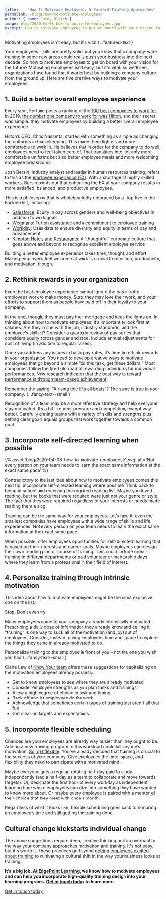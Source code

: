 ```yaml
---
title:    "How To Motivate Employees: 5 Forward-Thinking Approaches"
permalink: /blogs/how-to-motivate-employees/
author: { name: Corey Bleich }
image: blog/2020-04-08-how-to-motivate-employees.jpg
excerpt: How to motivate employees to get on board with your vision for the future? Here are five creative ways to motivate your employees that work.
---
```


Motivating employees isn't easy, but it's vital
{: .featured-text }

Your employees' skills are pretty solid, but you know that a company-wide training in some new areas could really push your business into the next decade. So how to motivate employees to get on board with your vision for the future? Motivating employees isn't easy, but it's vital. As we'll see, organizations have found that it works best by building a company culture from the ground up. Here are five creative ways to motivate your employees.

## 1. Build a better overall employee experience 

Every year, Fortune posts a ranking of the [100 best companies to work for](https://fortune.com/best-companies/). In 2019, [the number one company to work for was Hilton](https://fortune.com/best-companies/2019/hilton-worldwide-holdings/), and their secret was simple: they motivate employees by building a better overall employee experience. 

Hilton’s CEO, Chris Nassetta, started with something as simple as changing the uniforms in housekeeping. This made them lighter and more comfortable to work in. He believes that in order for the company to do well, employees need to feel taken care of. That translates into not only more comfortable uniforms but also better employee meals and more welcoming employee breakrooms.

Josh Bersin, industry analyst and leader in human resources training, refers to this as the [employee experience (EX)](https://joshbersin.com/2020/01/create-a-meaningful-employee-experience-workdays-global-impact-employee-life-team/). With a shortage of highly skilled workers, Bersin points out that enhancing the EX at your company results in more satisfied, balanced, and productive employees.

This is a philosophy that is wholeheartedly embraced by all top five in the Fortune list, including:

* [Salesforce](https://fortune.com/best-companies/2019/salesforce/): Equity in pay across genders and well-being objectives in addition to work goals
* [Wegmans](https://fortune.com/best-companies/2019/wegmans-food-markets/): Tuition assistance and a commitment to employee training
* [Workday](https://fortune.com/best-companies/2019/workday/): Uses data to ensure diversity and equity in terms of pay and advancement
* [Kimpton Hotels and Restaurants](https://fortune.com/best-companies/2019/kimpton-hotels-restaurants/): A “thoughtful” corporate culture that goes above and beyond to recognize excellent employee service

Building a better employee experience takes time, thought, and effort. Making employees feel welcome at work is crucial to retention, productivity, and motivation, though.

## 2. Rethink rewards in your organization 

Even the best employee experience cannot ignore the basic truth: employees work to make money. Sure, they may love their work, and your efforts to support them as people have paid off in their loyalty to your company. 

In the end, though, they must pay their mortgage and keep the lights on. In thinking about how to motivate employees, it’s important to look first at salaries. Are they in line with the job, industry standards, and the employee’s skillset? Consider a quarterly review of pay scales that considers equity across gender and race. Include annual adjustments for cost of living (in addition to regular raises).

Once you address any issues in basic pay rates, it’s time to rethink rewards in your organization. You need to develop creative ways to motivate employees that go beyond a simple “do this task; get these dollars.” Most companies follow the tired old road of rewarding individuals for individual performances. New research indicates that the best way to [reward performance is through team-based achievement](https://www.mercer.com/our-thinking/career/performance-transformation-in-the-future-of-work.html).

Remember the saying, “A rising tide lifts all boats”? The same is true in your company. 
{: .fancy-text--small }

Recognition of a team may be a more effective strategy and help everyone stay motivated. It’s a bit like peer pressure and competition, except way better. Carefully crating teams with a variety of skills and strengths plus setting clear goals equals groups that work together towards a common goal.

## 3. Incorporate self-directed learning when possible

{% asset 'blog/2020-04-08-how-to-motivate-employees01.svg'
   alt='Not every person on your team needs to learn the exact same information at the exact same pace' %}


Contradictory to the last idea about how to motivate employees comes this next tip: incorporate self-directed learning where possible. Think back to being in school and receiving the required reading list. Maybe you loved reading, but the books that were required were just not your genre or style. The fact that they were required regardless of your interests or needs made reading them a slog.

Training can be the same way for your employees. Let’s face it: even the smallest companies have employees with a wide range of skills and life experiences. Not every person on your team needs to learn the exact same information at the exact same pace. 

When possible, offer employees opportunities for self-directed learning that is based on their interests and career goals. Maybe employees can design their own reading plan or course of training. This could include cross-training in different departments or paid volunteer or mentorship days where they learn from a professional in their field of interest.

## 4. Personalize training through intrinsic motivation

This idea about how to motivate employees might be the most explosive one on the list.

Stop. Don’t even try.

Many employees come to your company already intrinsically motivated. Prescribing a daily dose of information they already know and calling it “training” is one way to suck all of the motivation (and joy) out of employees. Consider, instead, giving employees time and space to explore the things they came in already motivated to do. 

Personalize training to the employee in front of you – not the one you wish you had
{: .fancy-text--small }

Claire Lew of [Know Your team](https://www.mercer.com/our-thinking/career/performance-transformation-in-the-future-of-work.html) offers these suggestions for capitalizing on the motivation employees already possess:

* Get to know employees to see where they are already motivated
* Consider employee strengths as you plan tasks and trainings
* Allow a high degree of choice in task and timing
* Back off and let employees do the work
* Acknowledge that sometimes certain types of training just aren't all that fun
* Get clear on targets and expectations

## 5. Incorporate flexible scheduling

Chances are your employees are already way busier than they ought to be. Adding a new training program to this workload could kill anyone’s motivation. [So, get flexible](https://www.forbes.com/sites/danschawbel/2015/06/29/why-workplace-flexibility-is-the-linchpin-to-employee-happiness/#1fa9b8466003). You’ve already decided that training is crucial to the success of your company. Give employees the time, space, and flexibility they need to participate with a motivated mind.

Maybe everyone gets a regular, rotating half-day paid to study independently (and a half-day as a team to collaborate and move towards targets). Or, designate the first hour of every workday as independent learning time where employees can dive into something they have wanted to know more about. Or maybe every employee is paired with a mentor of their choice that they meet with once a month.

Regardless of what it looks like, flexible scheduling goes back to honoring an employee’s time and still getting the training done.

## Cultural change kickstarts individual change 

The above suggestions require deep, creative thinking and an overhaul to the way your company approaches motivation and training. It's not easy, but it's worth it. These practices go beyond [getting employees excited about training](/blog/get-employees-excited-about-training/) to cultivating a cultural shift in the way your business looks at training.

<strong>It’s a big job. At [EdgePoint Learning](https://www.edgepointlearning.com/), we know how to motivate employees and can help you incorporate high-quality training design into your learning programs. [Get in touch today](/contact/) to learn more.</strong>

[Get in touch today!](/contact/)
